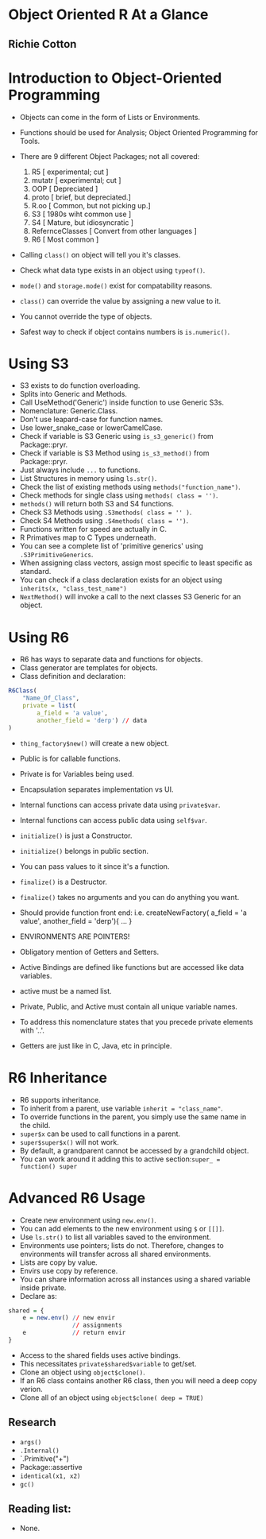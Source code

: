 # Object Oriented R At a Glance
## Richie Cotton


# Introduction to Object-Oriented Programming
- Objects can come in the form of Lists or Environments.
- Functions should be used for Analysis; Object Oriented Programming for Tools.

- There are 9 different Object Packages; not all covered:
	1. R5              [ experimental; cut ]
	2. mutatr          [ experimental; cut ]
	3. OOP             [ Depreciated ]
	4. proto           [ brief, but depreciated.]
	5. R.oo            [ Common, but not picking up.]
	6. S3              [ 1980s wiht common use ]
	7. S4              [ Mature, but idiosyncratic  ]
	8. RefernceClasses [ Convert from other languages ]
	9. R6              [ Most common ]

- Calling `class()` on object will tell you it's classes.
- Check what data type exists in an object using `typeof()`.
- `mode()` and `storage.mode()` exist for compatability reasons.
- `class()` can override the value by assigning a new value to it.
- You cannot override the type of objects.
- Safest way to check if object contains numbers is `is.numeric()`.

# Using S3
- S3 exists to do function overloading.
- Splits into Generic and Methods.
- Call UseMethod('Generic') inside function to use Generic S3s.
- Nomenclature: Generic.Class.
- Don't use leapard-case for function names.
- Use lower_snake_case or lowerCamelCase.
- Check if variable is S3 Generic using `is_s3_generic()` from Package::pryr.
- Check if variable is S3 Method using `is_s3_method()` from Package::pryr.
- Just always include `...` to functions.
- List Structures in memory using `ls.str()`.
- Check the list of existing methods using `methods("function_name")`.
- Check methods for single class using `methods( class = '')`.
- `methods()` will return both S3 and S4 functions.
- Check S3 Methods using `.S3methods( class = '' )`.
- Check S4 Methods using `.S4methods( class = '')`.
- Functions written for speed are actually in C.
- R Primatives map to C Types underneath.
- You can see a complete list of 'primitive generics' using `.S3PrimitiveGenerics`.
- When assigning class vectors, assign most specific to least specific as standard.
- You can check if a class declaration exists for an object using `inherits(x, "class_test_name")`
- `NextMethod()` will invoke a call to the next classes S3 Generic for an object.

# Using R6
- R6 has ways to separate data and functions for objects.
- Class generator are templates for objects.
- Class definition and declaration:
```r
R6Class(
	"Name_Of_Class",
	private = list(
		a_field = 'a value',
		another_field = 'derp') // data
)
```
- `thing_factory$new()` will create a new object.
- Public is for callable functions.
- Private is for Variables being used.
- Encapsulation separates implementation vs UI.
- Internal functions can access private data using `private$var`.
- Internal functions can access public data using `self$var`.
- `initialize()` is just a Constructor.
- `initialize()` belongs in public section.
- You can pass values to it since it's a function.
- `finalize()` is a Destructor.
- `finalize()` takes no arguments and you can do anything you want.
- Should provide function front end: i.e. createNewFactory( a_field = 'a value', another_field = 'derp'){ ... }
- ENVIRONMENTS ARE POINTERS!
- Obligatory mention of Getters and Setters.

- Active Bindings are defined like functions but are accessed like data variables.
- active must be a named list.
- Private, Public, and Active must contain all unique variable names.
- To address this nomenclature states that you precede private elements with '..'.
- Getters are just like in C, Java, etc in principle.


# R6 Inheritance
- R6 supports inheritance.
- To inherit from a parent, use variable `inherit = "class_name"`.
- To override functions in the parent, you simply use the same name in the child.
- `super$x` can be used to call functions in a parent.
- `super$super$x()` will not work.
- By default, a grandparent cannot be accessed by a grandchild object.
- You can work around it adding this to active section:`super_ = function() super`


# Advanced R6 Usage
- Create new environment using `new.env()`.
- You can add elements to the new environment using `$` or `[[]]`.
- Use `ls.str()` to list all variables saved to the environment.
- Environments use pointers; lists do not. Therefore, changes to environments will transfer across all shared environments.
- Lists are copy by value.
- Envirs use copy by reference.
- You can share information across all instances using a shared variable inside private.
- Declare as:
```r
shared = {
	e = new.env() // new envir
	              // assignments
	e             // return envir
}
```
- Access to the shared fields uses active bindings.
- This necessitates `private$shared$variable` to get/set.
- Clone an object using `object$clone()`.
- If an R6 class contains another R6 class, then you will need a deep copy verion.
- Clone all of an object using `object$clone( deep = TRUE)`

## Research
- `args()`
- `.Internal()`
- `.Primitive("+")
- Package::assertive
- `identical(x1, x2)`
- `gc()`

## Reading list:
- None.
